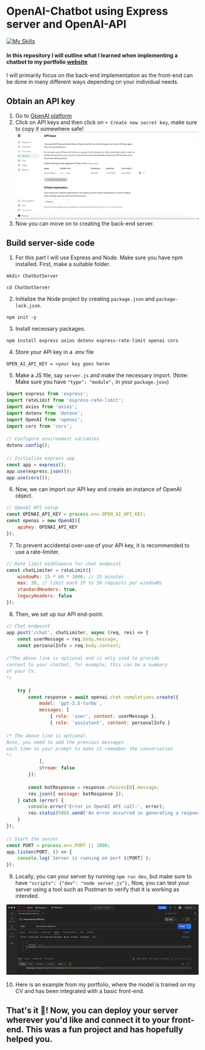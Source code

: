 # OpenAI-Chatbot using Express server and OpenAI-API
[![My Skills](https://skillicons.dev/icons?i=express,nodejs,js&perline=10)](https://skillicons.dev)

#### In this repository I will outline what I learned when implementing a chatbot to my portfolio [website](https://itgelganbold.com)
I will primarily focus on the back-end implementation as the front-end can be done in many different ways depending on your individual needs.

## Obtain an API key

1. Go to [OpenAI platform](https://platform.openai.com/)
2. Click on API keys and then click on ` + Create new secret key `, make sure to copy it somewhere safe!
   <img src='images/openai_platform.png' style = {{}} alt="openai_platform"/>
4. Now you can move on to creating the back-end server.


## Build server-side code
1. For this part I will use Express and Node. Make sure you have npm installed. First, make a suitable folder.
```
mkdir ChatbotServer
```
```
cd ChatbotServer
```
2. Initialize the Node project by creating `package.json` and `package-lock.json`.
```
npm init -y
```
3. Install necessary packages.
```
npm install express axios dotenv express-rate-limit openai cors
```
4. Store your API key in a .env file
```
OPEN_AI_API_KEY = <your key goes here>
```
5. Make a JS file, say `server.js` and make the necessary import. (Note: Make sure you have `"type": "module",` in your `package.json`)
```javascript
import express from 'express';
import rateLimit from 'express-rate-limit';
import axios from 'axios';
import dotenv from 'dotenv';
import OpenAI from 'openai';
import cors from 'cors';

// Configure environment variables
dotenv.config();

// Initialize express app
const app = express();
app.use(express.json());
app.use(cors());
```

6. Now, we can import our API key and create an instance of OpenAI object.
```js
// OpenAI API setup
const OPENAI_API_KEY = process.env.OPEN_AI_API_KEY;
const openai = new OpenAI({
    apiKey: OPENAI_API_KEY
});
```

7. To prevent accidental over-use of your API key, it is recommended to use a rate-limiter.
```js
// Rate limit middleware for chat endpoint
const chatLimiter = rateLimit({
    windowMs: 15 * 60 * 1000, // 15 minutes
    max: 30, // limit each IP to 30 requests per windowMs
    standardHeaders: true,
    legacyHeaders: false
});
```

8. Then, we set up our API end-point.
```js
// Chat endpoint
app.post('/chat', chatLimiter, async (req, res) => {
    const userMessage = req.body.message;
    const personalInfo = req.body.context;

/*The above line is optional and is only used to provide
context to your chatbot, for example, this can be a summary
of your CV.
*/

    try {
        const response = await openai.chat.completions.create({
            model: 'gpt-3.5-turbo',        
            messages: [
                { role: 'user', content: userMessage },
                { role: 'assistant', content: personalInfo }

/* The above line is optional.
Note, you need to add the previous messages
each time to your prompt to make it remember the conversation
*/
            ],
            stream: false
        });

        const botResponse = response.choices[0].message;
        res.json({ message: botResponse });
    } catch (error) {
        console.error('Error in OpenAI API call:', error);
        res.status(500).send('An error occurred in generating a response');
    }
});

// Start the server
const PORT = process.env.PORT || 3000;
app.listen(PORT, () => {
    console.log(`Server is running on port ${PORT}`);
});
```

9. Locally, you can your server by running `npm run dev`, but make sure to have `"scripts": {"dev": "node server.js"},`
Now, you can test your server using a tool such as Postman to verify that it is working as intended.
<img src = 'images/postman.png' alt='postman' style={{}} />

10. Here is an example from my portfolio, where the model is trained on my CV and has been integrated with a basic front-end.

## That's it 🌟! Now, you can deploy your server wherever you'd like and connect it to your front-end. This was a fun project and has hopefully helped you.

